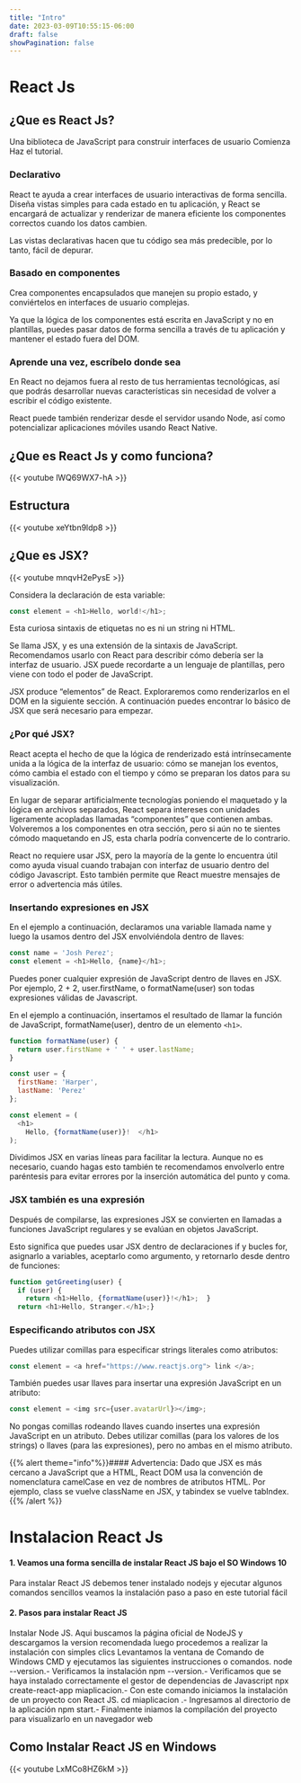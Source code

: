 ```yaml
---
title: "Intro"
date: 2023-03-09T10:55:15-06:00
draft: false
showPagination: false
---
```


# React Js 
## ¿Que es React Js?

Una biblioteca de JavaScript para construir interfaces de usuario
Comienza
Haz el tutorial.

### Declarativo

React te ayuda a crear interfaces de usuario interactivas de forma sencilla. Diseña vistas simples para cada estado en tu aplicación, y React se encargará de actualizar y renderizar de manera eficiente los componentes correctos cuando los datos cambien.

Las vistas declarativas hacen que tu código sea más predecible, por lo tanto, fácil de depurar.

### Basado en componentes

Crea componentes encapsulados que manejen su propio estado, y conviértelos en interfaces de usuario complejas.

Ya que la lógica de los componentes está escrita en JavaScript y no en plantillas, puedes pasar datos de forma sencilla a través de tu aplicación y mantener el estado fuera del DOM.

### Aprende una vez, escríbelo donde sea

En React no dejamos fuera al resto de tus herramientas tecnológicas, así que podrás desarrollar nuevas características sin necesidad de volver a escribir el código existente.

React puede también renderizar desde el servidor usando Node, así como potencializar aplicaciones móviles usando React Native.
## ¿Que es React Js y como funciona?
{{< youtube lWQ69WX7-hA >}}
## Estructura
{{< youtube xeYtbn9ldp8 >}}
## ¿Que es JSX?
{{< youtube mnqvH2ePysE >}}

Considera la declaración de esta variable:

```js
const element = <h1>Hello, world!</h1>;
```

Esta curiosa sintaxis de etiquetas no es ni un string ni HTML.

Se llama JSX, y es una extensión de la sintaxis de JavaScript. Recomendamos usarlo con React para describir cómo debería ser la interfaz de usuario. JSX puede recordarte a un lenguaje de plantillas, pero viene con todo el poder de JavaScript.

JSX produce “elementos” de React. Exploraremos como renderizarlos en el DOM en la siguiente sección. A continuación puedes encontrar lo básico de JSX que será necesario para empezar.

### ¿Por qué JSX?

React acepta el hecho de que la lógica de renderizado está intrínsecamente unida a la lógica de la interfaz de usuario: cómo se manejan los eventos, cómo cambia el estado con el tiempo y cómo se preparan los datos para su visualización.

En lugar de separar artificialmente tecnologías poniendo el maquetado y la lógica en archivos separados, React separa intereses con unidades ligeramente acopladas llamadas “componentes” que contienen ambas. Volveremos a los componentes en otra sección, pero si aún no te sientes cómodo maquetando en JS, esta charla podría convencerte de lo contrario.

React no requiere usar JSX, pero la mayoría de la gente lo encuentra útil como ayuda visual cuando trabajan con interfaz de usuario dentro del código Javascript. Esto también permite que React muestre mensajes de error o advertencia más útiles.

### Insertando expresiones en JSX

En el ejemplo a continuación, declaramos una variable llamada name y luego la usamos dentro del JSX envolviéndola dentro de llaves:

```js
const name = 'Josh Perez';
const element = <h1>Hello, {name}</h1>;
```

Puedes poner cualquier expresión de JavaScript dentro de llaves en JSX. Por ejemplo, 2 + 2, user.firstName, o formatName(user) son todas expresiones válidas de Javascript.

En el ejemplo a continuación, insertamos el resultado de llamar la función de JavaScript, formatName(user), dentro de un elemento `` <h1> ``.

```js
function formatName(user) {
  return user.firstName + ' ' + user.lastName;
}

const user = {
  firstName: 'Harper',
  lastName: 'Perez'
};

const element = (
  <h1>
    Hello, {formatName(user)}!  </h1>
);
```

Dividimos JSX en varias líneas para facilitar la lectura. Aunque no es necesario, cuando hagas esto también te recomendamos envolverlo entre paréntesis para evitar errores por la inserción automática del punto y coma.

### JSX también es una expresión

Después de compilarse, las expresiones JSX se convierten en llamadas a funciones JavaScript regulares y se evalúan en objetos JavaScript.

Esto significa que puedes usar JSX dentro de declaraciones if y bucles for, asignarlo a variables, aceptarlo como argumento, y retornarlo desde dentro de funciones:
```js
function getGreeting(user) {
  if (user) {
    return <h1>Hello, {formatName(user)}!</h1>;  }
  return <h1>Hello, Stranger.</h1>;}
```

### Especificando atributos con JSX

Puedes utilizar comillas para especificar strings literales como atributos:

```js
const element = <a href="https://www.reactjs.org"> link </a>;
```

También puedes usar llaves para insertar una expresión JavaScript en un atributo:


```js 
const element = <img src={user.avatarUrl}></img>; 
```

No pongas comillas rodeando llaves cuando insertes una expresión JavaScript en un atributo. Debes utilizar comillas (para los valores de los strings) o llaves (para las expresiones), pero no ambas en el mismo atributo.

{{% alert theme="info"%}}#### Advertencia: 
Dado que JSX es más cercano a JavaScript que a HTML, React DOM usa la convención de nomenclatura camelCase en vez de nombres de atributos HTML.
Por ejemplo, class se vuelve className en JSX, y tabindex se vuelve tabIndex.{{% /alert %}} 

# Instalacion React Js

#### 1. Veamos una forma sencilla de instalar React JS bajo el SO Windows 10

Para instalar React JS debemos tener instalado nodejs y ejecutar algunos comandos sencillos veamos la instalación paso a paso en este tutorial fácil 

#### 2. Pasos para instalar React JS
Instalar Node JS. Aqui buscamos la página oficial de NodeJS y 
    descargamos la version recomendada luego procedemos a realizar la instalación 
    con simples clics
    Levantamos la ventana de Comando de Windows CMD y ejecutamos las siguientes instrucciones o comandos.
    node --version.- Verificamos la instalación
    npm --version.- Verificamos que se haya instalado correctamente el gestor de dependencias de Javascript
    npx create-react-app miaplicacion.- Con este comando iniciamos la instalación de un proyecto con React JS.
    cd miaplicacion .- Ingresamos al directorio de la aplicación
    npm start.- Finalmente iniamos la compilación del proyecto para visualizarlo en un navegador web
## Como Instalar React JS en Windows
{{< youtube LxMCo8HZ6kM >}}